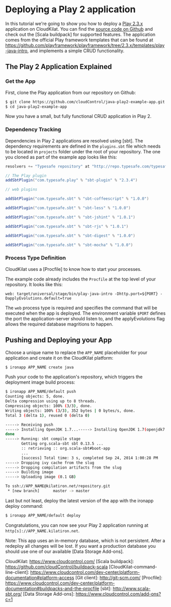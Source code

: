 # Deploying a Play 2 application

In this tutorial we're going to show you how to deploy a [Play 2.3.x] application on
CloudKilat. You can find the [source code on Github](https://github.com/cloudControl/java-play2-example-app)
and check out the [Scala buildpack] for supported features. The application
comes from the official Play framework templates that can be found at
https://github.com/playframework/playframework/tree/2.3.x/templates/play-java-intro,
and implements a simple CRUD functionality.

## The Play 2 Application Explained
### Get the App
First, clone the Play application from our repository on Github:

~~~bash
$ git clone https://github.com/cloudControl/java-play2-example-app.git
$ cd java-play2-example-app
~~~

Now you have a small, but fully functional CRUD application in Play 2.

### Dependency Tracking
Dependencies in Play 2 applications are resolved using [sbt]. The dependency
requirements are defined in the `plugins.sbt` file which needs to be located in
`projects` folder under the root of your repository. The one you cloned as part of the example app
looks like this:
~~~scala
resolvers += "Typesafe repository" at "http://repo.typesafe.com/typesafe/releases/"

// The Play plugin
addSbtPlugin("com.typesafe.play" % "sbt-plugin" % "2.3.4")

// web plugins

addSbtPlugin("com.typesafe.sbt" % "sbt-coffeescript" % "1.0.0")

addSbtPlugin("com.typesafe.sbt" % "sbt-less" % "1.0.0")

addSbtPlugin("com.typesafe.sbt" % "sbt-jshint" % "1.0.1")

addSbtPlugin("com.typesafe.sbt" % "sbt-rjs" % "1.0.1")

addSbtPlugin("com.typesafe.sbt" % "sbt-digest" % "1.0.0")

addSbtPlugin("com.typesafe.sbt" % "sbt-mocha" % "1.0.0")
~~~


### Process Type Definition
CloudKilat uses a [Procfile] to know how to start your processes.

The example code already includes the `Procfile` at the top level of your
repository. It looks like this:
~~~
web: target/universal/stage/bin/play-java-intro -Dhttp.port=${PORT} -DapplyEvolutions.default=true
~~~

The `web` process type is required and specifies the command that will be
executed when the app is deployed. The environment variable `$PORT` defines the
port the application-server should listen to, and the applyEvolutions flag allows
the required database magritions to happen.

## Pushing and Deploying your App
Choose a unique name to replace the `APP_NAME` placeholder for your application
and create it on the CloudKilat platform:

~~~bash
$ ironapp APP_NAME create java
~~~

Push your code to the application's repository, which triggers the deployment image build process:

~~~bash
$ ironapp APP_NAME/default push
Counting objects: 5, done.
Delta compression using up to 8 threads.
Compressing objects: 100% (3/3), done.
Writing objects: 100% (3/3), 352 bytes | 0 bytes/s, done.
Total 3 (delta 1), reused 0 (delta 0)

-----> Receiving push
-----> Installing OpenJDK 1.7...-----> Installing OpenJDK 1.7(openjdk7.jdk7u60-b03.tar.gz)... done
done
-----> Running: sbt compile stage
       Getting org.scala-sbt sbt 0.13.5 ...
       :: retrieving :: org.scala-sbt#boot-app
       ...
       [success] Total time: 3 s, completed Sep 24, 2014 1:00:28 PM
-----> Dropping ivy cache from the slug
-----> Dropping compilation artifacts from the slug
-----> Building image
-----> Uploading image (0.1 GB)

To ssh://APP_NAME@kilatiron.net/repository.git
 * [new branch]      master -> master
~~~

Last but not least, deploy the latest version of the app with the ironapp deploy command:

~~~bash
$ ironapp APP_NAME/default deploy
~~~

Congratulations, you can now see your Play 2 application running at `http[s]://APP_NAME.kilatiron.net`.

Note: This app uses an in-memory database, which is not persistent. After a
redeploy all changes will be lost. If you want a production database you should
use one of our available [Data Storage Add-ons].

[Play 2.3.x]: https://www.playframework.com/documentation/2.3.x/Home
CloudKilat: https://www.cloudcontrol.com/
[Scala buildpack]: https://github.com/cloudControl/buildpack-scala
[CloudKilat-command-line-client]: https://www.cloudcontrol.com/dev-center/platform-documentation#platform-access
[Git client]: http://git-scm.com/
[Procfile]: https://www.cloudcontrol.com/dev-center/platform-documentation#buildpacks-and-the-procfile
[sbt]: http://www.scala-sbt.org/
[Data Storage Add-ons]: https://www.cloudcontrol.com/add-ons?c=1
